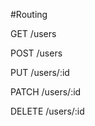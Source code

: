 #Routing

GET         /users

POST        /users

PUT         /users/:id

PATCH       /users/:id

DELETE      /users/:id
